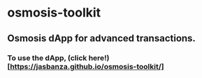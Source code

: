 # osmosis-toolkit
## Osmosis dApp for advanced transactions.

### To use the dApp, (click here!)[https://jasbanza.github.io/osmosis-toolkit/]